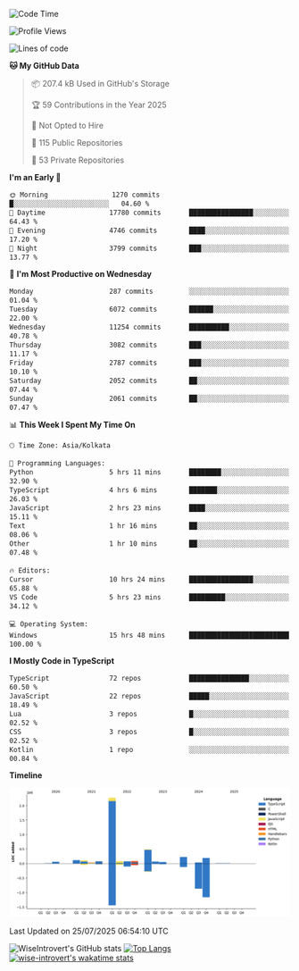 <!--START_SECTION:waka-->
![Code Time](http://img.shields.io/badge/Code%20Time-2%2C411%20hrs%202%20mins-blue)

![Profile Views](http://img.shields.io/badge/Profile%20Views-0-blue)

![Lines of code](https://img.shields.io/badge/From%20Hello%20World%20I%27ve%20Written-4.0%20million%20lines%20of%20code-blue)

**🐱 My GitHub Data** 

> 📦 207.4 kB Used in GitHub's Storage 
 > 
> 🏆 59 Contributions in the Year 2025
 > 
> 🚫 Not Opted to Hire
 > 
> 📜 115 Public Repositories 
 > 
> 🔑 53 Private Repositories 
 > 
**I'm an Early 🐤** 

```text
🌞 Morning                1270 commits        █░░░░░░░░░░░░░░░░░░░░░░░░   04.60 % 
🌆 Daytime                17780 commits       ████████████████░░░░░░░░░   64.43 % 
🌃 Evening                4746 commits        ████░░░░░░░░░░░░░░░░░░░░░   17.20 % 
🌙 Night                  3799 commits        ███░░░░░░░░░░░░░░░░░░░░░░   13.77 % 
```
📅 **I'm Most Productive on Wednesday** 

```text
Monday                   287 commits         ░░░░░░░░░░░░░░░░░░░░░░░░░   01.04 % 
Tuesday                  6072 commits        ██████░░░░░░░░░░░░░░░░░░░   22.00 % 
Wednesday                11254 commits       ██████████░░░░░░░░░░░░░░░   40.78 % 
Thursday                 3082 commits        ███░░░░░░░░░░░░░░░░░░░░░░   11.17 % 
Friday                   2787 commits        ███░░░░░░░░░░░░░░░░░░░░░░   10.10 % 
Saturday                 2052 commits        ██░░░░░░░░░░░░░░░░░░░░░░░   07.44 % 
Sunday                   2061 commits        ██░░░░░░░░░░░░░░░░░░░░░░░   07.47 % 
```


📊 **This Week I Spent My Time On** 

```text
🕑︎ Time Zone: Asia/Kolkata

💬 Programming Languages: 
Python                   5 hrs 11 mins       ████████░░░░░░░░░░░░░░░░░   32.90 % 
TypeScript               4 hrs 6 mins        ███████░░░░░░░░░░░░░░░░░░   26.03 % 
JavaScript               2 hrs 23 mins       ████░░░░░░░░░░░░░░░░░░░░░   15.11 % 
Text                     1 hr 16 mins        ██░░░░░░░░░░░░░░░░░░░░░░░   08.06 % 
Other                    1 hr 10 mins        ██░░░░░░░░░░░░░░░░░░░░░░░   07.48 % 

🔥 Editors: 
Cursor                   10 hrs 24 mins      ████████████████░░░░░░░░░   65.88 % 
VS Code                  5 hrs 23 mins       █████████░░░░░░░░░░░░░░░░   34.12 % 

💻 Operating System: 
Windows                  15 hrs 48 mins      █████████████████████████   100.00 % 
```

**I Mostly Code in TypeScript** 

```text
TypeScript               72 repos            ███████████████░░░░░░░░░░   60.50 % 
JavaScript               22 repos            █████░░░░░░░░░░░░░░░░░░░░   18.49 % 
Lua                      3 repos             █░░░░░░░░░░░░░░░░░░░░░░░░   02.52 % 
CSS                      3 repos             █░░░░░░░░░░░░░░░░░░░░░░░░   02.52 % 
Kotlin                   1 repo              ░░░░░░░░░░░░░░░░░░░░░░░░░   00.84 % 
```



**Timeline**

![Lines of Code chart](https://raw.githubusercontent.com/wise-introvert/wise-introvert/master/assets/bar_graph.png)


 Last Updated on 25/07/2025 06:54:10 UTC
<!--END_SECTION:waka-->

![WiseIntrovert's GitHub stats](https://github-readme-stats.vercel.app/api?username=wise-introvert&count_private=true&show_icons=true)
[![Top Langs](https://github-readme-stats.vercel.app/api/top-langs/?username=wise-introvert&langs_count=10)](https://github.com/anuraghazra/github-readme-stats)
[![wise-introvert's wakatime stats](https://github-readme-stats.vercel.app/api/wakatime?username=wiseintrovert)](https://github.com/anuraghazra/github-readme-stats)
